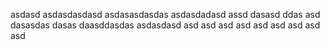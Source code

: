 asdasd
asdasdasdasd
asdasasdasdas
asdasdadasd
assd
dasasd
ddas
asd
dasasdas
dasas
daasddasdas
asdasdasd
asd
asd
asd
asd
asd
asd
asd
asd
asd
